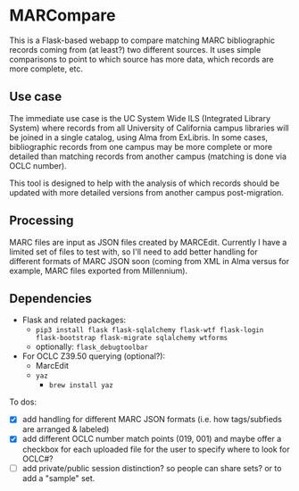 # MARCompare

This is a Flask-based webapp to compare matching MARC bibliographic records coming from (at least?) two different sources. It uses simple comparisons to point to which source has more data, which records are more complete, etc.



## Use case

The immediate use case is the UC System Wide ILS (Integrated Library System) where records from all University of California campus libraries will be joined in a single catalog, using Alma from ExLibris. In some cases, bibliographic records from one campus may be more complete or more detailed than matching records from another campus (matching is done via OCLC number).

This tool is designed to help with the analysis of which records should be updated with more detailed versions from another campus post-migration.

## Processing

MARC files are input as JSON files created by MARCEdit. Currently I have a limited set of files to test with, so I'll need to add better handling for different formats of MARC JSON soon (coming from XML in Alma versus for example, MARC files exported from Millennium).

## Dependencies

* Flask and related packages:
	* `pip3 install flask flask-sqlalchemy flask-wtf flask-login flask-bootstrap flask-migrate sqlalchemy wtforms`
	* optionally: `flask_debugtoolbar`
* For OCLC Z39.50 querying (optional?):
	* MarcEdit
	* `yaz`
		* `brew install yaz`

To dos:

- [x] add handling for different MARC JSON formats (i.e. how tags/subfieds are arranged & labeled)
- [x] add different OCLC number match points (019, 001) and maybe offer a checkbox for each uploaded file for the user to specify where to look for OCLC#?
- [ ] add private/public session distinction? so people can share sets? or to add a "sample" set.
